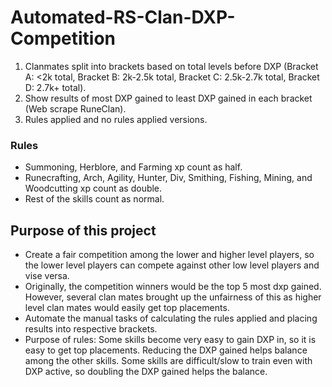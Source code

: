 # Automated-RS-Clan-DXP-Competition

1. Clanmates split into brackets based on total levels before DXP (Bracket A: <2k total, Bracket B: 2k-2.5k total, Bracket C: 2.5k-2.7k total, Bracket D: 2.7k+ total).
2. Show results of most DXP gained to least DXP gained in each bracket (Web scrape RuneClan).
3. Rules applied and no rules applied versions.

### Rules

- Summoning, Herblore, and Farming xp count as half.
- Runecrafting, Arch, Agility, Hunter, Div, Smithing, Fishing, Mining, and Woodcutting xp count as double.
- Rest of the skills count as normal.

## Purpose of this project

- Create a fair competition among the lower and higher level players, so the lower level players can compete against other low level players and vise versa.
- Originally, the competition winners would be the top 5 most dxp gained. However, several clan mates brought up the unfairness of this as higher level clan mates would easily get top placements.
- Automate the manual tasks of calculating the rules applied and placing results into respective brackets.
- Purpose of rules: Some skills become very easy to gain DXP in, so it is easy to get top placements. Reducing the DXP gained helps balance among the other skills. Some skills are difficult/slow to train even with DXP active, so doubling the DXP gained helps the balance.
